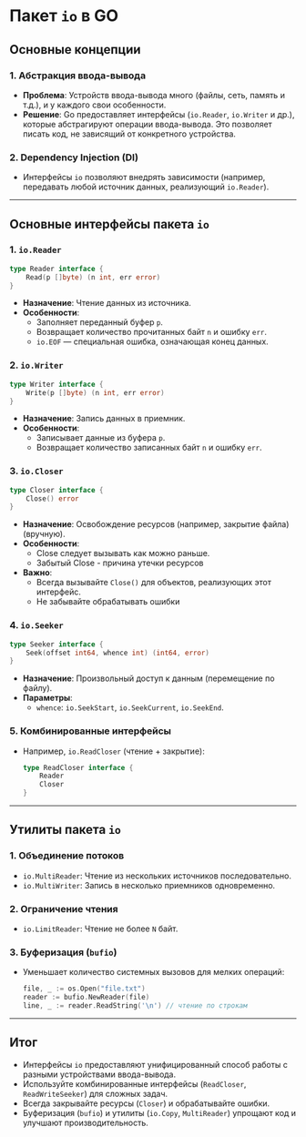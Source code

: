 # Пакет `io` в GO

## Основные концепции

### 1. Абстракция ввода-вывода
- **Проблема**: Устройств ввода-вывода много (файлы, сеть, память и т.д.), и у каждого свои особенности.
- **Решение**: Go предоставляет интерфейсы (`io.Reader`, `io.Writer` и др.), которые абстрагируют операции ввода-вывода. Это позволяет писать код, не зависящий от конкретного устройства.

### 2. Dependency Injection (DI)
- Интерфейсы `io` позволяют внедрять зависимости (например, передавать любой источник данных, реализующий `io.Reader`).

---

## Основные интерфейсы пакета `io`

### 1. `io.Reader`
```go
type Reader interface {
    Read(p []byte) (n int, err error)
}
```
- **Назначение**: Чтение данных из источника.
- **Особенности**:
    - Заполняет переданный буфер `p`.
    - Возвращает количество прочитанных байт `n` и ошибку `err`.
    - `io.EOF` — специальная ошибка, означающая конец данных.

### 2. `io.Writer`
```go
type Writer interface {
    Write(p []byte) (n int, err error)
}
```
- **Назначение**: Запись данных в приемник.
- **Особенности**:
    - Записывает данные из буфера `p`.
    - Возвращает количество записанных байт `n` и ошибку `err`.

### 3. `io.Closer`
```go
type Closer interface {
    Close() error
}
```
- **Назначение**: Освобождение ресурсов (например, закрытие файла) (вручную).
- **Особенности**:
    - Close следует вызывать как можно раньше.
    - Забытый Close - причина утечки ресурсов
- **Важно**:
    - Всегда вызывайте `Close()` для объектов, реализующих этот интерфейс.
    - Не забывайте обрабатывать ошибки

### 4. `io.Seeker`
```go
type Seeker interface {
    Seek(offset int64, whence int) (int64, error)
}
```
- **Назначение**: Произвольный доступ к данным (перемещение по файлу).
- **Параметры**:
    - `whence`: `io.SeekStart`, `io.SeekCurrent`, `io.SeekEnd`.

### 5. Комбинированные интерфейсы
- Например, `io.ReadCloser` (чтение + закрытие):
  ```go
  type ReadCloser interface {
      Reader
      Closer
  }
  ```

---

## Утилиты пакета `io`

### 1. Объединение потоков
- `io.MultiReader`: Чтение из нескольких источников последовательно.
- `io.MultiWriter`: Запись в несколько приемников одновременно.

### 2. Ограничение чтения
- `io.LimitReader`: Чтение не более `N` байт.

### 3. Буферизация (`bufio`)
- Уменьшает количество системных вызовов для мелких операций:
  ```go
  file, _ := os.Open("file.txt")
  reader := bufio.NewReader(file)
  line, _ := reader.ReadString('\n') // чтение по строкам
  ```

---

## Итог
- Интерфейсы `io` предоставляют унифицированный способ работы с разными устройствами ввода-вывода.
- Используйте комбинированные интерфейсы (`ReadCloser`, `ReadWriteSeeker`) для сложных задач.
- Всегда закрывайте ресурсы (`Closer`) и обрабатывайте ошибки.
- Буферизация (`bufio`) и утилиты (`io.Copy`, `MultiReader`) упрощают код и улучшают производительность.
